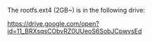 The rootfs.ext4 (2GB~) is in the following drive:

https://drive.google.com/open?id=11_BRXsqsCObvRZ0UUeoS6SobJCpwvsEd
